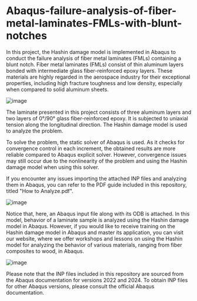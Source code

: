 # Abaqus-failure-analysis-of-fiber-metal-laminates-FMLs-with-blunt-notches
In this project, the Hashin damage model is implemented in Abaqus to conduct the failure analysis of fiber metal laminates (FMLs) containing a blunt notch.
Fiber metal laminates (FMLs) consist of thin aluminum layers bonded with intermediate glass fiber-reinforced epoxy layers. These materials are highly regarded in the aerospace industry for their exceptional properties, including high fracture toughness and low density, especially when compared to solid aluminum sheets.

![image](https://github.com/user-attachments/assets/89c12277-6dda-4a10-9bff-12e089fe3189)

The laminate presented in this project consists of three aluminum layers and two layers of 0°/90° glass fiber-reinforced epoxy. It is subjected to uniaxial tension along the longitudinal direction. The Hashin damage model is used to analyze the problem.

To solve the problem, the static solver of Abaqus is used. As it checks for convergence control in each increment, the obtained results are more reliable compared to Abaqus explicit solver. However, convergence issues may still occur due to the nonlinearity of the problem and using the Hashin damage model when using this solver.

If you encounter any issues importing the attached INP files and analyzing them in Abaqus, you can refer to the PDF guide included in this repository, titled "How to Analyze.pdf".

![image](https://github.com/user-attachments/assets/c2cb4fe8-d22a-499a-96ec-7c4c4ad7434d)


Notice that, here, an Abaqus input file along with its ODB is attached. In this model, behavior of a laminate sample is analyzed using the Hashin damage model in Abaqus. However, if you would like to receive training on the Hashin damage model in Abaqus and master its application, you can visit our website, where we offer workshops and lessons on using the Hashin model for analyzing the behavior of various materials, ranging from fiber composites to wood, in Abaqus.

![image](https://github.com/user-attachments/assets/73f9ecd9-bb1c-4dce-bf2a-04693d33eca4)

Please note that the INP files included in this repository are sourced from the Abaqus documentation for versions 2022 and 2024. To obtain INP files for other Abaqus versions, please consult the official Abaqus documentation.





